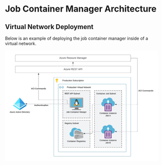 # Job Container Manager Architecture

## Virtual Network Deployment

Below is an example of deploying the job container manager inside of a virtual network.

![Virtual Network Architecture Diagram](./imgs/architecture_diagram_vnet.jpeg)